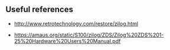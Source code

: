 Useful references
-----------------

  * http://www.retrotechnology.com/restore/zilog.html

  * https://amaus.org/static/S100/zilog/ZDS/Zilog%20ZDS%201-25%20Hardware%20Users%20Manual.pdf
  